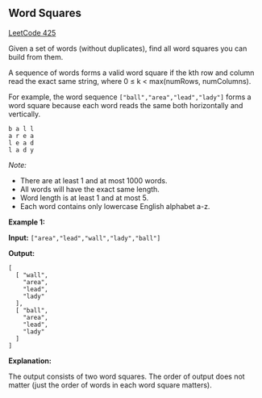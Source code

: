 ## Word Squares

[LeetCode 425](https://leetcode.com/problems/word-squares/)

Given a set of words (without duplicates), find all word squares you can build from them.

A sequence of words forms a valid word square if the kth row and column read the exact same string, where 0 ≤ k < max(numRows, numColumns).

For example, the word sequence `["ball","area","lead","lady"]` forms a word square because each word reads the same both horizontally and vertically.

```
b a l l
a r e a
l e a d
l a d y
```

_Note:_

- There are at least 1 and at most 1000 words.
- All words will have the exact same length.
- Word length is at least 1 and at most 5.
- Each word contains only lowercase English alphabet a-z.


**Example 1:**

**Input:**
`["area","lead","wall","lady","ball"]`


**Output:**
```
[
  [ "wall",
    "area",
    "lead",
    "lady"
  ],
  [ "ball",
    "area",
    "lead",
    "lady"
  ]
]
```

**Explanation:**

The output consists of two word squares. The order of output does not matter (just the order of words in each word square matters).

